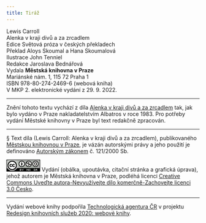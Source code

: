 ```yaml
---
title: Tiráž
---
```


Lewis Carroll  
Alenka v kraji divů a za zrcadlem  
Edice Světová próza v českých překladech  
Překlad Aloys Skoumal a Hana Skoumalová  
Ilustrace John Tenniel  
Redakce Jaroslava Bednářová  
Vydala **Městská knihovna v Praze**  
Mariánské nám. 1, 115 72 Praha 1  
ISBN 978-80-274-2469-6 (webová kniha)  
V MKP 2. elektronické vydání z 29. 9. 2022.

***

Znění tohoto textu vychází z díla [Alenka v kraji divů a za zrcadlem](https://search.mlp.cz/cz/titul/alenka-v-kraji-divu-a-za-zrcadlem/6143/) tak, jak bylo vydáno v Praze nakladatelstvím Albatros v roce 1983. Pro potřeby vydání Městské knihovny v Praze byl text redakčně zpracován.

***

§
Text díla (Lewis Carroll: Alenka v kraji divů a za zrcadlem), publikovaného [Městskou knihovnou v Praze](https://www.mlp.cz/cz/), je vázán autorskými právy a jeho použití je definováno [Autorským zákonem](https://www.mkcr.cz/predpisy-zakonu-709.html) č. 121/2000 Sb.

[![](./resources/image001.jpg)](http://creativecommons.org/licenses/by-nc-sa/3.0/cz/)
Vydání (obálka, upoutávka, citační stránka a grafická úprava), jehož autorem je Městská knihovna v Praze, podléhá licenci [Creative Commons Uveďte autora-Nevyužívejte dílo komerčně-Zachovejte licenci 3.0 Česko](https://creativecommons.org/licenses/by-nc-sa/3.0/cz/).

***

Vydání webové knihy podpořila [Technologická agentura ČR](https://www.tacr.cz/) v projektu [Redesign knihovních služeb 2020: webové knihy](https://starfos.tacr.cz/cs/project/TL04000391).